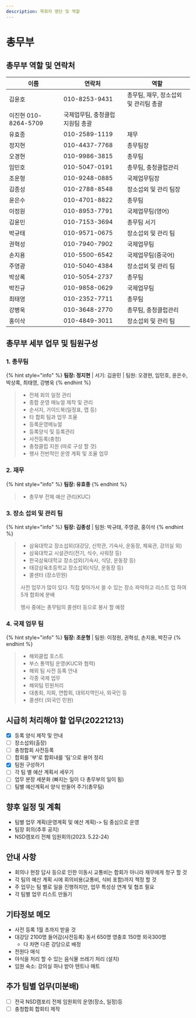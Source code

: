 ```yaml
---
description: 목회자 명단 및 역할
---
```


# 총무부

## 총무부 역할 및 연락처

| 이름  | 연락처           | 역할                     |
| --- | ------------- | ---------------------- |
| 김윤호 | 010-8253-9431 | 총무팀, 재무, 장소섭외 및 관리팀 총괄 |
| 이진현  010-8264-5709 | 국제업무팀, 충청클럽 지원팀 총괄     |
| 유효종 | 010-2589-1119 | 재무                     |
| 정지현 | 010-4437-7768 | 총무팀장                   |
| 오경현 | 010-9986-3815 | 총무팀                    |
| 임민호 | 010-5047-0191 | 총무팀, 충청클럽관리            |
| 조운형 | 010-9248-0885 | 국제업무팀장                 |
| 김종성 | 010-2788-8548 | 장소섭외 및 관리 팀장           |
| 윤은수 | 010-4701-8822 | 총무팀                    |
| 이정원 | 010-8953-7791 | 국제업무팀(영어)              |
| 김윤민 | 010-7153-3694 | 총무팀 서기                 |
| 박규태 | 010-9571-0675 | 장소섭외 및 관리 팀            |
| 권혁성 | 010-7940-7902 | 국제업무팀                  |
| 손지용 | 010-5500-6542 | 국제업무팀(중국어)             |
| 주영광 | 010-5040-4384 | 장소섭외 및 관리 팀            |
| 박상록 | 010-5054-2737 | 총무팀                    |
| 박진규 | 010-9858-0629 | 국제업무팀                  |
| 최태영 | 010-2352-7711 | 총무팀                    |
| 강병욱 | 010-3648-2770 | 총무팀, 충청클럽관리            |
| 홍이삭 | 010-4849-3011 | 장소섭외 및 관리 팀            |

## 총무부 세부 업무 및 팀원구성

### 1. 총무팀

{% hint style="info" %}
**팀장: 정지현** | 서기: 김윤민 | 팀원: 오경현, 임민호, 윤은수, 박상록, 최태영, 강병욱
{% endhint %}

> * 전체 회의 일정 관리
> * 종합 운영 매뉴얼 제작 및 관리
> * 순서지, 가이드북(일정표, 맵 등)
> * 타 합회 팀과 업무 조율
> * 등록운영메뉴얼
> * 등록양식 및 등록관리
> * 사전등록(충청)
> * 충청클럽 지원 (따로 구성 할 것)
> * 행사 전반적인 운영 계획 및 조율 업무

### 2. 재무

{% hint style="info" %}
**팀장: 유효종**
{% endhint %}

> * 총무부 전체 예산 관리(KUC)

### 3. 장소 섭외 및 관리 팀

{% hint style="info" %}
**팀장: 김종성** | 팀원: 박규태, 주영광, 홍이삭
{% endhint %}

> * 삼육대학교 장소섭외(대강당, 신학관, 기숙사, 운동장, 체육관, 강의실 외)
> * 삼육대학교 시설관리(전기, 식수, 샤워장 등)
> * 한국삼육대학교 장소섭외(기숙사, 식당, 운동장 등)
> * 태강삼육초등학교 장소섭외(식당, 운동장 등)
> * 콜센터 (장소민원)
>
> 사전 업무가 많이 있다. 직접 찾아가서 쓸 수 있는 장소 파악하고 리스트 업 하여 5개 합회에 분배
>
> 행사 중에는 총무팀의 콜센터 등으로 봉사 할 예정

### 4. 국제 업무 팀

{% hint style="info" %}
**팀장: 조운형** | 팀원: 이정원, 권혁성, 손지용, 박진규
{% endhint %}

> * 해외클럽 호스트
> * 부스 통역팀 운영(KUC와 협력)
> * 해외 팀 사전 등록 안내
> * 각종 국제 업무
> * 해외팀 민원처리
> * 대총회, 지회, 연합회, 대외지역인사, 외국인 등
> * 콜센터 (외국인 민원)

## 시급히 처리해야 할 업무(20221213)

* [x] 등록 양식 제작 및 안내
* [ ] 장소섭외(출장)
* [ ] 충청합회 사전등록
* [ ] 합회를 '부'로 합회내를 '팀'으로 용어 정리
* [x] 팀원 구성하기
* [ ] 각 팀 별 예산 계획서 세우기
* [ ] 업무 분장 세분화 (빠지는  일이 다 총무부의 일이 됨)
* [ ] 팀별 예산계획서 양식 만들어 주기(총무팀)

## 향후 일정 및 계획

* 팀별 업무 계획(운영계획 및 예산 계획)-> 팀 중심으로 운영
* 팀장 회의(추후 공지)
* NSD캠포리 전체 임원회의(2023. 5.22-24)

## 안내 사항

* 회의나 현장 답사 등으로 인한 이동시 교통비는 합회가 아니라 재무에게 청구 할 것
* 각 팀의 예산 계획 시에 회의비용(교통비, 식비 포함)까지 책정 할 것
* 주 업무는 팀 별로 일을 진행하지만, 업무 특성상 연계 및 협조 필요
* 각 팀별 업무 리스트 만들기

## 기타정보 메모

* 사전 등록 1월 초까지 받을 것
* 대강당 2100명 들어감(사전등록) 동서 650명 영충호 150명 외국300명
  * 다 차면 다른 강당으로 배정
* 전원다 매식
* 야식을 처리 할 수 있는 음식물 쓰레기 처리 (설치)
* 임원 숙소: 강의실 하나 받아 텐트나 매트

## 추가 팀별 업무(미분배)

* [ ] 전국 NSD캠포리 전체 임원회의 운영(장소, 일정)등
* [ ] 충청합회 합회티 제작
